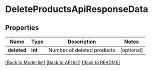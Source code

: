 # DeleteProductsApiResponseData

## Properties
Name | Type | Description | Notes
------------ | ------------- | ------------- | -------------
**deleted** | **int** | Number of deleted products | [optional] 

[[Back to Model list]](../README.md#documentation-for-models) [[Back to API list]](../README.md#documentation-for-api-endpoints) [[Back to README]](../README.md)


